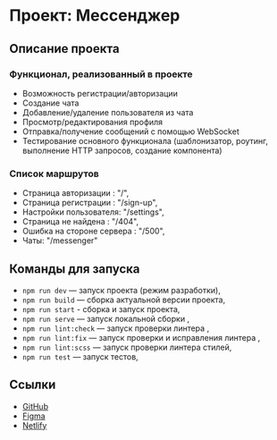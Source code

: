 # Проект: Мессенджер

## Описание проекта

### Функционал, реализованный в проекте

- Возможность регистрации/авторизации
- Создание чата
- Добавление/удаление пользователя из чата
- Просмотр/редактирования профиля
- Отправка/получение сообщений с помощью WebSocket
- Тестирование основного функционала (шаблонизатор, роутинг, выполнение HTTP запросов, создание компонента)

### Список маршрутов

- Страница авторизации : "/",
- Страница регистрации : "/sign-up",
- Настройки пользователя: "/settings",
- Страница не найдена : "/404",
- Ошибка на стороне сервера : "/500",
- Чаты: "/messenger"

## Команды для запуска

- `npm run dev` — запуск проекта (режим разработки),
- `npm run build` — сборка актуальной версии проекта,
- `npm run start` - сборка и запуск проекта,
- `npm run serve` — запуск локальной сборки ,
- `npm run lint:check` — запуск проверки линтера ,
- `npm run lint:fix` — запуск проверки и исправления линтера ,
- `npm run lint:scss` — запуск проверки линтера стилей,
- `npm run test` — запуск тестов,

## Ссылки

- [GitHub](https://github.com/nikitayakovina/yandex_praktikum)
- [Figma](https://www.figma.com/design/ZPiFnVRrOhu9OxRZqZXZGh/Sprint_1?node-id=0-1&p=f&t=S8laBn2WVgdTwr92-0)
- [Netlify](https://deploy-preview-4--peppy-cajeta-b60b93.netlify.app/)

